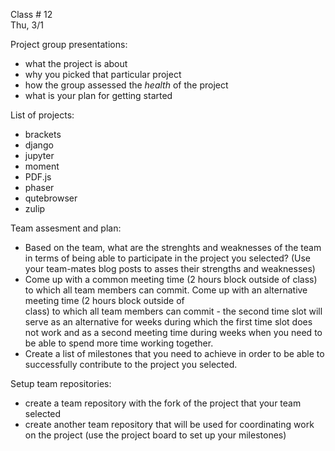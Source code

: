 
<div class="lecture2">
<div class="column_date">

Class # 12 <br> 
Thu, 3/1

</div>

<div class="column_materials">
<p markdown="block">

Project group presentations: 
- what the project is about
- why you picked that particular project
- how the group assessed the _health_ of the project
- what is your plan for getting started 

List of projects: 

- brackets
- django
- jupyter
- moment
- PDF.js
- phaser
- qutebrowser
- zulip

</p>
</div>

<div class="column_assign">
<p markdown="block">

Team assesment and plan:
- Based on the team, what are the strenghts and weaknesses of the team in terms of
being able to participate in the project you selected? (Use your team-mates blog posts to asses
their strengths and weaknesses)
- Come up with a common meeting time (2 hours block outside of class) to which all
team members can commit. Come up with an alternative meeting time (2 hours block outside of  
class) to which all team members can commit - the second time slot will serve as an alternative for 
weeks during which the first time slot does not work and as a second meeting time during weeks
when you need to be able to spend more time working together.
- Create a list of milestones that you need to achieve in order to be able to successfully
contribute to the project you selected. 

Setup team repositories:
- create a team repository with the fork of the project that your team selected 
- create another team repository that will be used for coordinating work on
the project (use the project board to set up your milestones) 
 
</p>
</div>
    
</div>
